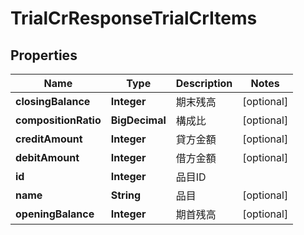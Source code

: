 

# TrialCrResponseTrialCrItems


## Properties

Name | Type | Description | Notes
------------ | ------------- | ------------- | -------------
**closingBalance** | **Integer** | 期末残高 |  [optional]
**compositionRatio** | **BigDecimal** | 構成比 |  [optional]
**creditAmount** | **Integer** | 貸方金額 |  [optional]
**debitAmount** | **Integer** | 借方金額 |  [optional]
**id** | **Integer** | 品目ID | 
**name** | **String** | 品目 |  [optional]
**openingBalance** | **Integer** | 期首残高 |  [optional]



